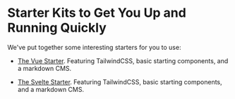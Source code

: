 # Starter Kits to Get You Up and Running Quickly

We've put together some interesting starters for you to use:

 - [The Vue Starter](/docs/starters/vue). Featuring TailwindCSS, basic starting components, and a markdown CMS.

 - [The Svelte Starter](/docs/starters/svelte). Featuring TailwindCSS, basic starting components, and a markdown CMS.